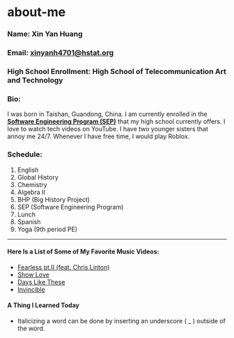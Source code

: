 # about-me
### Name: Xin Yan Huang

### Email: xinyanh4701@hstat.org

### High School Enrollment: High School of Telecommunication Art and Technology

### Bio: 
I was born in Taishan, Guandong, China. I am currently enrolled in the **[Software Engineering Program (SEP)](https://hstatsep.github.io/)** that my high school currently offers. I love to watch tech videos on YouTube. I have two younger sisters that annoy me 24/7. Whenever I have free time, I would play Roblox.      

### Schedule:
1) English  
2) Global History  
3) Chemistry  
4) Algebra II  
5) BHP (Big History Project)  
6) SEP (Software Engineering Program)  
7) Lunch  
8) Spanish  
9) Yoga (9th period PE)  

---

#### Here Is a List of Some of My Favorite Music Videos: 
* [Fearless pt.II (feat. Chris Linton)](https://www.youtube.com/watch?v=S19UcWdOA-I)  
* [Show Love](https://www.youtube.com/watch?v=-zSbJU8AAjA)  
* [Days Like These](https://www.youtube.com/watch?v=RTGEoh-vPIc)  
* [Invincible](https://www.youtube.com/watch?v=J2X5mJ3HDYE)  

#### A Thing I Learned Today

* Italicizing a word can be done by inserting an underscore ( _ ) outside of the word.

